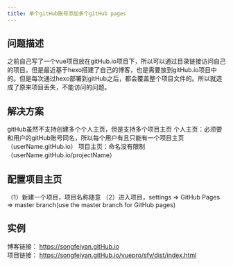 ```yaml
---
title: 单个gitHub账号添加多个gitHub pages
---
```

## 问题描述
之前自己写了一个vue项目放在gitHub.io项目下，所以可以通过目录链接访问自己的项目。但是最近基于hexo搭建了自己的博客，也是需要放到gitHub.io项目中的。但是每次通过hexo部署到gitHub之后，都会覆盖整个项目文件的。所以就造成了原来项目丢失，不能访问的问题。 
## 解决方案
gitHub虽然不支持创建多个个人主页，但是支持多个项目主页
个人主页：必须要和用户的gitHub账号同名，所以每个用户有且只能有一个项目主页（userName.gitHub.io）
项目主页：命名没有限制（userName.gitHub.io/projectName）
## 配置项目主页
（1）新建一个项目，项目名称随意
（2）进入项目，settings => GitHub Pages => master branch(use the master branch for GitHub pages)
## 实例
博客链接： https://songfeiyan.gitHub.io  
项目链接： https://songfeiyan.gitHub.io/vuepro/sfy/dist/index.html
